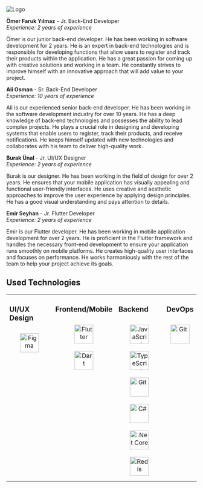
![Logo](https://avatars.githubusercontent.com/u/135459306?s=96&v=4)

    
**Ömer Faruk Yılmaz** - Jr. Back-End Developer  
*Experience: 2 years of experience*

Ömer is our junior back-end developer. He has been working in software development for 2 years. He is an expert in back-end technologies and is responsible for developing functions that allow users to register and track their products within the application. He has a great passion for coming up with creative solutions and working in a team. He constantly strives to improve himself with an innovative approach that will add value to your project.

**Ali Osman** - Sr. Back-End Developer  
*Experience: 10 years of experience*

Ali is our experienced senior back-end developer. He has been working in the software development industry for over 10 years. He has a deep knowledge of back-end technologies and possesses the ability to lead complex projects. He plays a crucial role in designing and developing systems that enable users to register, track their products, and receive notifications. He keeps himself updated with new technologies and collaborates with his team to deliver high-quality work.

**Burak Ünal** - Jr. UI/UX Designer  
*Experience: 2 years of experience*

Burak is our designer. He has been working in the field of design for over 2 years. He ensures that your mobile application has visually appealing and functional user-friendly interfaces. He uses creative and aesthetic approaches to improve the user experience by applying design principles. He has a good visual understanding and pays attention to details.

**Emir Seyhan** - Jr. Flutter Developer  
*Experience: 2 years of experience*

Emir is our Flutter developer. He has been working in mobile application development for over 2 years. He is proficient in the Flutter framework and handles the necessary front-end development to ensure your application runs smoothly on mobile platforms. He creates high-quality user interfaces and focuses on performance. He works harmoniously with the rest of the team to help your project achieve its goals.

## Used Technologies  
<table><tr><td valign="top" width="33%">

### UI/UX Design
<div align="center">  
<a href="https://www.figma.com" target="_blank"><img style="margin: 10px" src="https://upload.wikimedia.org/wikipedia/commons/a/ad/Figma-1-logo.png" alt="Figma" height="50" /></a>  
</div>

</td><td valign="top" width="33%">

### Frontend/Mobile  
<div align="center">  
<a href="https://docs.flutter.dev" target="_blank"><img style="margin: 10px" src="https://docs.flutter.dev/assets/images/shared/brand/flutter/logo/flutter-lockup.png" alt="Flutter" height="50" /></a>  
</div>
<div align="center">  
<a href="https://dart.dev" target="_blank"><img style="margin: 10px" src="https://dart.dev/assets/img/shared/dart/logo+text/horizontal/white.svg" alt="Dart" height="50" /></a>  
</div>

</td><td valign="top" width="33%">



### Backend  
<div align="center">  
<a href="https://www.javascript.com/" target="_blank"><img style="margin: 10px" src="https://profilinator.rishav.dev/skills-assets/javascript-original.svg" alt="JavaScript" height="50" /></a>  
<a href="https://www.typescriptlang.org/" target="_blank"><img style="margin: 10px" src="https://profilinator.rishav.dev/skills-assets/typescript-original.svg" alt="TypeScript" height="50" /></a>  
<a href="https://github.com/" target="_blank"><img style="margin: 10px" src="https://profilinator.rishav.dev/skills-assets/git-scm-icon.svg" alt="Git" height="50" /></a>  
<a href="https://docs.microsoft.com/en-us/dotnet/csharp/" target="_blank"><img style="margin: 10px" src="https://profilinator.rishav.dev/skills-assets/csharp-original.svg" alt="C#" height="50" /></a>  
<a href="https://dotnet.microsoft.com/download" target="_blank"><img style="margin: 10px" src="https://profilinator.rishav.dev/skills-assets/dotnetcore.png" alt=".Net Core" height="50" /></a>  
<a href="https://redis.io/" target="_blank"><img style="margin: 10px" src="https://profilinator.rishav.dev/skills-assets/redis-original-wordmark.svg" alt="Redis" height="50" /></a>  
</div>

</td><td valign="top" width="33%">



### DevOps  
<div align="center">  
<a href="https://github.com/" target="_blank"><img style="margin: 10px" src="https://profilinator.rishav.dev/skills-assets/git-scm-icon.svg" alt="Git" height="50" /></a>  
</div>

</td></tr></table>  

<br/>  
